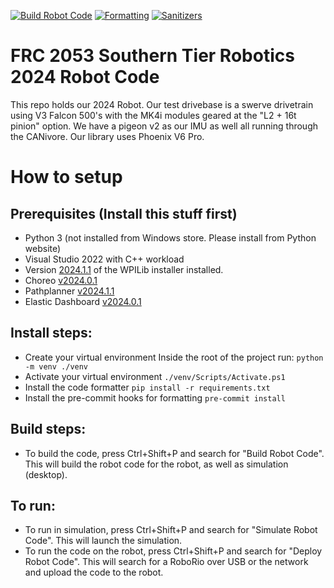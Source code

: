 [![Build Robot Code](https://github.com/frc2053/Robot2024/actions/workflows/build.yml/badge.svg)](https://github.com/frc2053/Robot2024/actions/workflows/build.yml)
[![Formatting](https://github.com/frc2053/Robot2024/actions/workflows/format.yml/badge.svg)](https://github.com/frc2053/Robot2024/actions/workflows/format.yml)
[![Sanitizers](https://github.com/frc2053/Robot2024/actions/workflows/sanitizers.yml/badge.svg)](https://github.com/frc2053/Robot2024/actions/workflows/sanitizers.yml)

# FRC 2053 Southern Tier Robotics 2024 Robot Code

This repo holds our 2024 Robot. Our test drivebase is a swerve drivetrain using V3 Falcon 500's with the MK4i modules geared at the "L2 + 16t pinion" option. We have a pigeon v2 as our IMU as well all running through the CANivore. Our library uses Phoenix V6 Pro.

# How to setup

## Prerequisites (Install this stuff first)
- Python 3 (not installed from Windows store. Please install from Python website)
- Visual Studio 2022 with C++ workload
- Version [2024.1.1](https://github.com/wpilibsuite/allwpilib/releases/tag/v2024.0.1) of the WPILib installer installed.
- Choreo [v2024.0.1](https://github.com/SleipnirGroup/Choreo/releases/tag/v2024.1.0)
- Pathplanner [v2024.1.1](https://github.com/mjansen4857/pathplanner/releases/tag/v2024.1.1)
- Elastic Dashboard [v2024.0.1](https://github.com/Gold872/elastic-dashboard/releases/tag/v2024.0.1)

## Install steps: 
- Create your virtual environment
    Inside the root of the project run:
    `python -m venv ./venv`
- Activate your virtual environment
    `./venv/Scripts/Activate.ps1`
- Install the code formatter
    `pip install -r requirements.txt`
- Install the pre-commit hooks for formatting
    `pre-commit install`

## Build steps:
- To build the code, press Ctrl+Shift+P and search for "Build Robot Code". This will build the robot code for the robot, as well as simulation (desktop).

## To run:
- To run in simulation, press Ctrl+Shift+P and search for "Simulate Robot Code". This will launch the simulation.
- To run the code on the robot, press Ctrl+Shift+P and search for "Deploy Robot Code". This will search for a RoboRio over USB or the network and upload the code to the robot.
